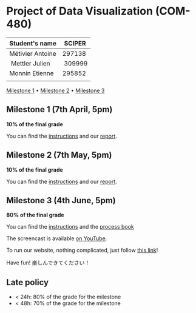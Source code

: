 # Project of Data Visualization (COM-480)

| Student's name | SCIPER |
| -------------- | ------ |
| Métivier Antoine | 297138 |
| Mettler Julien | 309999 |
| Monnin Etienne | 295852 |
| | |

[Milestone 1](#milestone-1) • [Milestone 2](#milestone-2) • [Milestone 3](#milestone-3)

## Milestone 1 (7th April, 5pm)

**10% of the final grade**

You can find the [instructions](/reports/milestone1/milestone1_instructions.pdf) and our [report](/reports/milestone1/milestone1.md).

## Milestone 2 (7th May, 5pm)

**10% of the final grade**

You can find the [instructions](/reports/milestone2/milestone2_instructions.pdf) and our [report](/reports/milestone2/milestone2.pdf).

## Milestone 3 (4th June, 5pm)

**80% of the final grade**

You can find the [instructions](/reports/milestone3/milestone3_instructions.pdf) and the [process book](/reports/milestone3/ProcessBook.pdf)

The screencast is available [on YouTube](https://www.youtube.com/watch?v=FJeq680bvf4).

To run our website, nothing complicated, just follow [this link](https://com-480-data-visualization.github.io/project-2023-vizmoica/)! 

Have fun! 楽しんできてください！

## Late policy

- < 24h: 80% of the grade for the milestone
- < 48h: 70% of the grade for the milestone

